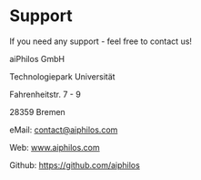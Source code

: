 # Support

If you need any support - feel free to contact us!


aiPhilos GmbH

Technologiepark Universität

Fahrenheitstr. 7 - 9

28359 Bremen


eMail: contact@aiphilos.com

Web: www.aiphilos.com

Github: https://github.com/aiphilos

